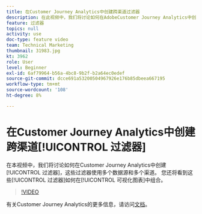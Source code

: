 ```yaml
---
title: 在Customer Journey Analytics中创建跨渠道过滤器
description: 在此视频中，我们将讨论如何在AdobeCustomer Journey Analytics中创建使用多个数据源和多个渠道的过滤器。 您还将看到如何在可视化中组合这些过滤器。
feature: 过滤器
topics: null
activity: use
doc-type: feature video
team: Technical Marketing
thumbnail: 31983.jpg
kt: 3962
role: User
level: Beginner
exl-id: 6af79964-b56a-4bc8-9b2f-b2a64ec0edef
source-git-commit: dcce691a53200504967926e176b85dbeea667195
workflow-type: tm+mt
source-wordcount: '108'
ht-degree: 8%

---
```


# 在Customer Journey Analytics中创建跨渠道[!UICONTROL 过滤器]

在本视频中，我们将讨论如何在Customer Journey Analytics中创建[!UICONTROL 过滤器]，这些过滤器使用多个数据源和多个渠道。 您还将看到这些[!UICONTROL 过滤器]如何在[!UICONTROL 可视化图表]中组合。

>[!VIDEO](https://video.tv.adobe.com/v/31983/?quality=12)

有关Customer Journey Analytics的更多信息，请访问[文档](https://docs.adobe.com/content/help/zh-Hans/analytics-platform/using/cja-landing.html)。
